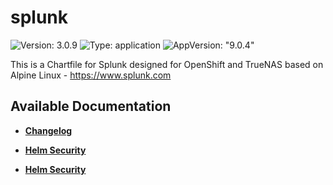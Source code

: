 # splunk

![Version: 3.0.9](https://img.shields.io/badge/Version-3.0.9-informational?style=flat-square) ![Type: application](https://img.shields.io/badge/Type-application-informational?style=flat-square) ![AppVersion: "9.0.4"](https://img.shields.io/badge/AppVersion-"9.0.4"-informational?style=flat-square)

This is a Chartfile for Splunk designed for OpenShift and TrueNAS based on Alpine Linux - https://www.splunk.com

## Available Documentation

- [**Changelog**](CHANGELOG)

- [**Helm Security**](container-security)

- [**Helm Security**](helm-security)

